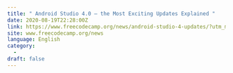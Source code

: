 ```yaml
---
title: " Android Studio 4.0 – the Most Exciting Updates Explained "
date: 2020-08-19T22:28:00Z
link: https://www.freecodecamp.org/news/android-studio-4-updates/?utm_medium=RSS&utm_source=news.12bit.vn
site: www.freecodecamp.org/news
language: English
category:
  -   
draft: false
---
```

